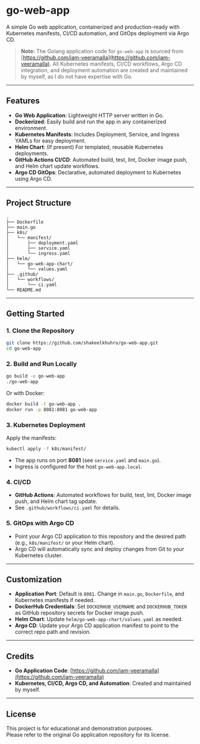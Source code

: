 # go-web-app

A simple Go web application, containerized and production-ready with Kubernetes manifests, CI/CD automation, and GitOps deployment via Argo CD.

> **Note:** The Golang application code for `go-web-app` is sourced from [https://github.com/iam-veeramalla](https://github.com/iam-veeramalla). All Kubernetes manifests, CI/CD workflows, Argo CD integration, and deployment automation are created and maintained by myself, as I do not have expertise with Go.

---

## Features

- **Go Web Application**: Lightweight HTTP server written in Go.
- **Dockerized**: Easily build and run the app in any containerized environment.
- **Kubernetes Manifests**: Includes Deployment, Service, and Ingress YAMLs for easy deployment.
- **Helm Chart**: (If present) For templated, reusable Kubernetes deployments.
- **GitHub Actions CI/CD**: Automated build, test, lint, Docker image push, and Helm chart update workflows.
- **Argo CD GitOps**: Declarative, automated deployment to Kubernetes using Argo CD.

---

## Project Structure

```
.
├── Dockerfile
├── main.go
├── k8s/
│   └── manifest/
│       ├── deployment.yaml
│       ├── service.yaml
│       └── ingress.yaml
├── helm/
│   └── go-web-app-chart/
│       └── values.yaml
├── .github/
│   └── workflows/
│       └── ci.yaml
└── README.md
```

---

## Getting Started

### 1. Clone the Repository

```sh
git clone https://github.com/shakeelkhuhro/go-web-app.git
cd go-web-app
```

### 2. Build and Run Locally

```sh
go build -o go-web-app
./go-web-app
```

Or with Docker:

```sh
docker build -t go-web-app .
docker run -p 8081:8081 go-web-app
```

### 3. Kubernetes Deployment

Apply the manifests:

```sh
kubectl apply -f k8s/manifest/
```

- The app runs on port **8081** (see `service.yaml` and `main.go`).
- Ingress is configured for the host `go-web-app.local`.

### 4. CI/CD

- **GitHub Actions**: Automated workflows for build, test, lint, Docker image push, and Helm chart tag update.
- See `.github/workflows/ci.yaml` for details.

### 5. GitOps with Argo CD

- Point your Argo CD application to this repository and the desired path (e.g., `k8s/manifest/` or your Helm chart).
- Argo CD will automatically sync and deploy changes from Git to your Kubernetes cluster.

---

## Customization

- **Application Port**: Default is `8081`. Change in `main.go`, `Dockerfile`, and Kubernetes manifests if needed.
- **DockerHub Credentials**: Set `DOCKERHUB_USERNAME` and `DOCKERHUB_TOKEN` as GitHub repository secrets for Docker image push.
- **Helm Chart**: Update `helm/go-web-app-chart/values.yaml` as needed.
- **Argo CD**: Update your Argo CD application manifest to point to the correct repo path and revision.

---

## Credits

- **Go Application Code**: [https://github.com/iam-veeramalla](https://github.com/iam-veeramalla)
- **Kubernetes, CI/CD, Argo CD, and Automation**: Created and maintained by myself.

---

## License

This project is for educational and demonstration purposes.  
Please refer to the original Go application repository for its license.
